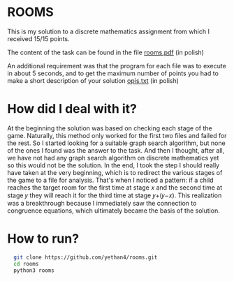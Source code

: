 # ROOMS

This is my solution to a discrete mathematics assignment from which I received 15/15 points.

The content of the task can be found in the file [rooms.pdf](https://github.com/yethan4/rooms/blob/main/pokoje.pdf) (in polish)

An additional requirement was that the program for each file was to execute in about 5 seconds, and to get the maximum number of points you had to make a short description of your solution [opis.txt](https://github.com/yethan4/rooms/blob/main/opisPL.txt) (in polish)

# How did I deal with it?

At the beginning the solution was based on checking each stage of the game. Naturally, this method only worked for the first two files and failed for the rest.
So I started looking for a suitable graph search algorithm, but none of the ones I found was the answer to the task. And then I thought, after all, we have not had any graph search algorithm on discrete mathematics yet so this would not be the solution.
In the end, I took the step I should really have taken at the very beginning,
which is to redirect the various stages of the game to a file for analysis. That's when I noticed a pattern: if a child reaches the target room for the first time at stage 
𝑥 and the second time at stage 𝑦 they will reach it for the third time at stage 𝑦+(𝑦−𝑥). 
This realization was a breakthrough because I immediately saw the connection to congruence equations, which ultimately became the basis of the solution.

# How to run?

```bash
  git clone https://github.com/yethan4/rooms.git
  cd rooms
  python3 rooms
```


